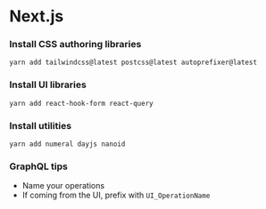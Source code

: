 # Next.js

### Install CSS authoring libraries

```
yarn add tailwindcss@latest postcss@latest autoprefixer@latest
```

### Install UI libraries

```
yarn add react-hook-form react-query
```

### Install utilities

```
yarn add numeral dayjs nanoid
```

### GraphQL tips

- Name your operations
- If coming from the UI, prefix with `UI_OperationName`
